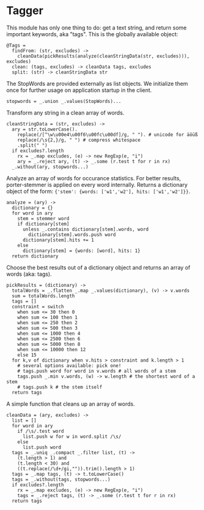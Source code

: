 # Tagger
This module has only one thing to do: get a text string, and return
some important keywords, aka "tags". This is the globally available
object:

    @Tags =
      findFrom: (str, excludes) ->
        cleanData(pickResults(analyze(cleanStringData(str, excludes))), excludes)
      clean: (tags, excludes) -> cleanData tags, excludes
      split: (str) -> cleanStringData str

The StopWords are provided externally as list objects. We initialize them
once for further usage on application startup in the client.

    stopwords = _.union _.values(StopWords)...

Transform any string in a clean array of words.

    cleanStringData = (str, excludes) ->
      ary = str.toLowerCase().
        replace(/[^\w\u00e4\u00f6\u00fc\u00df]/g, " "). # unicode for äöüß
        replace(/\s{2,}/g, " ") # compress whitespace
        .split(" ")
      if excludes?.length
        rx = _.map excludes, (e) -> new RegExp(e, "i")
        ary = _.reject ary, (t) -> _.some (r.test t for r in rx)
      _.without(ary, stopwords...)

Analyze an array of words for occurance statistics. For better results,
porter-stemmer is applied on every word internally. Returns a dictionary
object of the form: `{'stem': {words: ['w1','w2'], hits: ['w1','w2']}}`.

    analyze = (ary) ->
      dictionary = {}
      for word in ary
        stem = stemmer word
        if dictionary[stem]
          unless _.contains dictionary[stem].words, word
            dictionary[stem].words.push word
          dictionary[stem].hits += 1
        else
          dictionary[stem] = {words: [word], hits: 1}
      return dictionary

Choose the best results out of a dictionary object and returns an array of
words (aka: tags).

    pickResults = (dictionary) ->
      totalWords = _.flatten _.map _.values(dictionary), (v) -> v.words
      sum = totalWords.length
      tags = []
      constraint = switch
        when sum <= 30 then 0
        when sum <= 100 then 1
        when sum <= 250 then 2
        when sum <= 500 then 3
        when sum <= 1000 then 4
        when sum <= 2500 then 6
        when sum <= 5000 then 8
        when sum <= 10000 then 12
        else 15
      for k,v of dictionary when v.hits > constraint and k.length > 1
        # several options available: pick one!
        # tags.push word for word in v.words # all words of a stem
        tags.push _.min v.words, (w) -> w.length # the shortest word of a stem
        # tags.push k # the stem itself
      return tags

A simple function that cleans up an array of words.

    cleanData = (ary, excludes) ->
      list = []
      for word in ary
        if /\s/.test word
          list.push w for w in word.split /\s/
        else
          list.push word
      tags = _.uniq _.compact _.filter list, (t) ->
        (t.length > 1) and
        (t.length < 30) and
        ((t.replace(/\d+/gi,"")).trim().length > 1)
      tags = _.map tags, (t) -> t.toLowerCase()
      tags = _.without(tags, stopwords...)
      if excludes?.length
        rx = _.map excludes, (e) -> new RegExp(e, "i")
        tags = _.reject tags, (t) -> _.some (r.test t for r in rx)
      return tags

